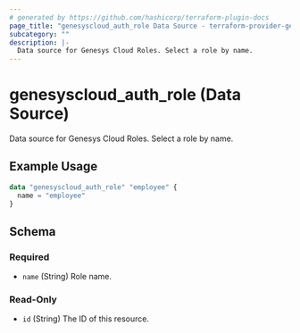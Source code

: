 ```yaml
---
# generated by https://github.com/hashicorp/terraform-plugin-docs
page_title: "genesyscloud_auth_role Data Source - terraform-provider-genesyscloud-jonesb"
subcategory: ""
description: |-
  Data source for Genesys Cloud Roles. Select a role by name.
---
```


# genesyscloud_auth_role (Data Source)

Data source for Genesys Cloud Roles. Select a role by name.

## Example Usage

```terraform
data "genesyscloud_auth_role" "employee" {
  name = "employee"
}
```

<!-- schema generated by tfplugindocs -->
## Schema

### Required

- `name` (String) Role name.

### Read-Only

- `id` (String) The ID of this resource.



